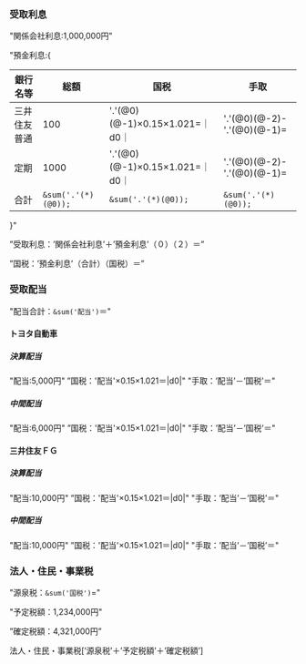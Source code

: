 ### 受取利息

"関係会社利息:1,000,000円"

"預金利息:{

| 銀行名等     | 総額                | 国税                           | 手取                       |
| ------------ | ------------------- | ------------------------------ | -------------------------- |
| 三井住友普通 | 100                 | '.'(@0)(@-1)×0.15×1.021=｜d0｜ | '.'(@0)(@-2)-'.'(@0)(@-1)= |
| 定期         | 1000                | '.'(@0)(@-1)×0.15×1.021=｜d0｜ | '.'(@0)(@-2)-'.'(@0)(@-1)= |
| 合計         | `&sum('.'(*)(@0));` | `&sum('.'(*)(@0));`            | `&sum('.'(*)(@0));`        |

}"

”受取利息：’関係会社利息’＋’預金利息’（０）（２）＝”

”国税：’預金利息’（合計）（国税）＝”

### 受取配当

"配当合計：`&sum('配当')`＝"

#### トヨタ自動車

##### 決算配当

"配当:5,000円"
”国税：'配当'×0.15×1.021＝|d0|"
"手取：’配当’－’国税’＝"

##### 中間配当

"配当:6,000円"
”国税：'配当'×0.15×1.021＝|d0|"
"手取：’配当’－’国税’＝"

#### 三井住友ＦＧ

##### 決算配当

"配当:10,000円"
”国税：'配当'×0.15×1.021＝|d0|"
"手取：’配当’－’国税’＝"

##### 中間配当

"配当:10,000円"
”国税：'配当'×0.15×1.021＝|d0|"
"手取：’配当’－’国税’＝"

### 法人・住民・事業税

"源泉税：`&sum('国税')`="

"予定税額：1,234,000円"

”確定税額：4,321,000円”

法人・住民・事業税[’源泉税’＋’予定税額’＋’確定税額’]
